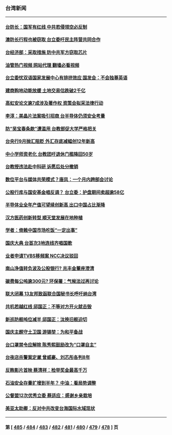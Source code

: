 ### 台湾新闻
---
#### [台防长：国军有红线 中共若侵领空必反制](../../pages/ncid1349361/n13839336.md?10061245) 
#### [澳防长行程也被窃取 台立委吁民主阵营共同合作](../../pages/ncid1349361/n13839529.md?10061245) 
#### [台经济部：采取措施 防中共军方窃取芯片](../../pages/ncid1349361/n13839586.md?10061245) 
#### [油管热门视频 网站代理 翻墙必看视频](http://209.222.30.114:81/youtube.html?10061245)
#### [台立委忧双语国家发展中心有排挤效应 国发会：不会独尊英语](../../pages/ncid1349361/n13839561.md?10061245) 
#### [建商购地动能放缓 土地交易估跌破2千亿](../../pages/ncid1349361/n13839562.md?10061245) 
#### [高虹安论文逾7成涉及著作权 资策会拟采法律行动](../../pages/ncid1349361/n13839524.md?10061245) 
#### [李淳：美晶片法案吸引招商 台半导体仍须安全考量](../../pages/ncid1349361/n13839520.md?10061245) 
#### [防“吴宝春条款”遭滥用 台教部促大学严格把关](../../pages/ncid1349361/n13839545.md?10061245) 
#### [台央行9月抛汇阻贬 外汇存底减幅创12年新高](../../pages/ncid1349361/n13839522.md?10061245) 
#### [中小学师资老化 台教团吁退休门槛降回50岁](../../pages/ncid1349361/n13839547.md?10061245) 
#### [台教授违法赴中科研 诉愿后处分撤销](../../pages/ncid1349361/n13839550.md?10061245) 
#### [数位平台与媒体共荣模式？唐凤：一个月内跨部会讨论](../../pages/ncid1349361/n13839531.md?10061245) 
#### [公股行库与国安基金唱反调？ 台立委：护盘期间卖超逾58亿](../../pages/ncid1349361/n13839535.md?10061245) 
#### [半导体业全年产值可望续创新高 出口中国占比渐降](../../pages/ncid1349361/n13839528.md?10061245) 
#### [汉方医药创新转型 顺天堂发展在地种植](../../pages/ncid1349361/n13839466.md?10061245) 
#### [学者：倚赖中国市场吃饭“一定出事”](../../pages/ncid1349361/n13839518.md?10061245) 
#### [国庆大典 台首次3地连线齐唱国歌](../../pages/ncid1349361/n13839477.md?10061245) 
#### [业者申请TVBS移频案 NCC决议驳回](../../pages/ncid1349361/n13839526.md?10061245) 
#### [南山净值转负波及公股银行? 兆丰金董座澄清](../../pages/ncid1349361/n13839533.md?10061245) 
#### [碳费每公吨逾300元? 环保署：气候法过再讨论](../../pages/ncid1349361/n13839502.md?10061245) 
#### [联大闭幕 13友邦致函联合国秘书长呼吁纳台湾](../../pages/ncid1349361/n13839474.md?10061245) 
#### [共机若越红线 邱国正：不等对方开火就击毁](../../pages/ncid1349361/n13839472.md?10061245) 
#### [新巡防舰吨位减半 邱国正：汰换旧舰迫切](../../pages/ncid1349361/n13839471.md?10061245) 
#### [国庆主题守土卫国 游锡堃：为和平备战](../../pages/ncid1349361/n13839468.md?10061245) 
#### [台口罩禁令应解除 陈秀熙鼓励改为“口罩自主”](../../pages/ncid1349361/n13839435.md?10061245) 
#### [台夜店杀警案定谳 曾威豪、刘芯彤各判8年](../../pages/ncid1349361/n13839411.md?10061245) 
#### [反贿影片首映 蔡清祥：检举奖金最高千万](../../pages/ncid1349361/n13839405.md?10061245) 
#### [石油安全存量扩增到半年？ 中油：看局势调整](../../pages/ncid1349361/n13839386.md?10061245) 
#### [公督盟12次优秀立委 蔡适应：感谢乡亲栽培](../../pages/ncid1349361/n13839381.md?10061245) 
#### [美亚太助卿：反对中共改变台海国际水域现状](../../pages/ncid1349361/n13839237.md?10061245) 

---
#### 第 [ [485](./485.md?10061245) / [484](./484.md?10061245) / [483](./483.md?10061245) / [482](./482.md?10061245) / [481](./481.md?10061245) / [480](./480.md?10061245) / [479](./479.md?10061245) / [478](./478.md?10061245) ] 页
